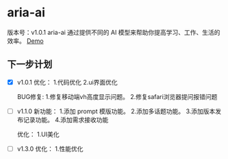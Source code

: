 # aria-ai

版本号：v1.0.1
aria-ai 通过提供不同的 AI 模型来帮助你提高学习、工作、生活的效率。 [Demo](https://aria-platform.top/)

## 下一步计划

- [x] v1.0.1
    优化：
      1.代码优化
      2.ui界面优化

    BUG修复:
      1.修复移动端vh高度显示问题。
      2.修复safari浏览器提问报错问题

- [ ] v1.1.0
    新功能：
      1.添加 prompt 模版功能。
      2.添加多话题功能。
      3.添加版本发布记录功能。
      4.添加需求接收功能

    优化：
      1.UI美化

- [ ] v1.3.0
    优化：
      1.性能优化
